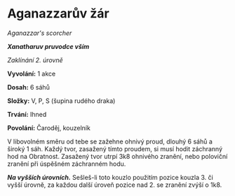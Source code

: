 # Aganazzarův žár

*Aganazzar's scorcher*

***Xanatharuv pruvodce vším***

*Zaklínání 2. úrovně*

**Vyvolání:** 1 akce

**Dosah:** 6 sáhů

**Složky:** V, P, S (šupina rudého draka)

**Trvání:** Ihned

**Povolání:** Čaroděj, kouzelník

V libovolném směru od tebe se zažehne ohnivý proud, dlouhý 6 sáhů a široký 1 sáh. Každý tvor, zasažený tímto proudem, si musí hodit záchranný hod na Obratnost. Zasažený tvor utrpí 3k8 ohnivého zranění, nebo poloviční zranění při úspěšném záchranném hodu.

***Na vyšších úrovních.*** Sešleš-li toto kouzlo použitím pozice kouzla 3. či vyšší úrovně, za každou další úroveň pozice nad 2. se zranění zvýší o 1k8.
<!--stackedit_data:
eyJoaXN0b3J5IjpbMTY4Mjc2NjgzMl19
-->